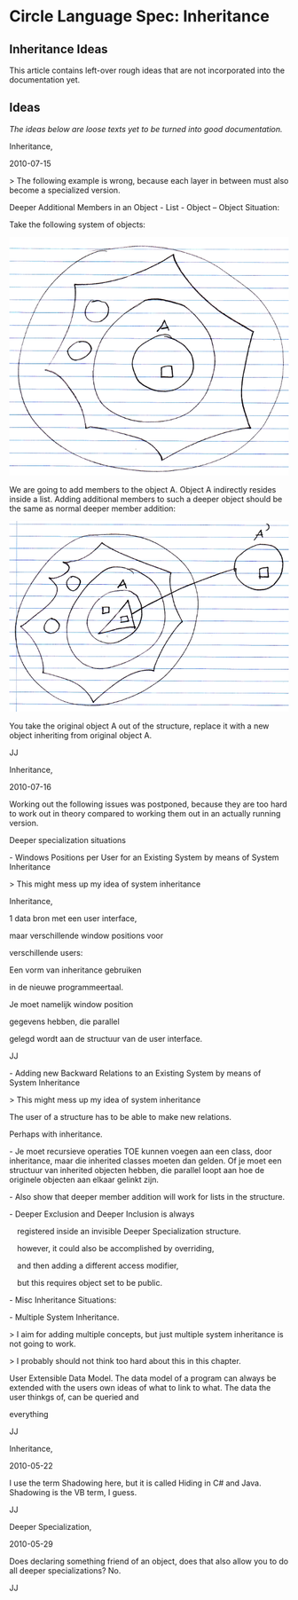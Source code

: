 ﻿Circle Language Spec: Inheritance
=================================

## **Inheritance Ideas**
This article contains left-over rough ideas that are not incorporated into the documentation yet.

## **Ideas**
*The ideas below are loose texts yet to be turned into good documentation.*


Inheritance,

2010-07-15

\> The following example is wrong, because each layer in between must also become a specialized version.

Deeper Additional Members in an Object - List - Object – Object Situation:

Take the following system of objects:

![](images/6.%20Inheritance%20Ideas.001.png)

We are going to add members to the object A. Object A indirectly resides inside a list. Adding additional members to such a deeper object should be the same as normal deeper member addition:

![](images/6.%20Inheritance%20Ideas.002.png)

You take the original object A out of the structure, replace it with a new object inheriting from original object A.

JJ

Inheritance,

2010-07-16

Working out the following issues was postponed, because they are too hard to work out in theory compared to working them out in an actually running version.

Deeper specialization situations

\- Windows Positions per User for an Existing System by means of System Inheritance

\> This might mess up my idea of system inheritance

Inheritance,



1 data bron met een user interface,

maar verschillende window positions voor

verschillende users:

Een vorm van inheritance gebruiken

in de nieuwe programmeertaal.

Je moet namelijk window position

gegevens hebben, die parallel

gelegd wordt aan de structuur van de user interface.



JJ

\- Adding new Backward Relations to an Existing System by means of System Inheritance

\> This might mess up my idea of system inheritance

The user of a structure has to be able to make new relations.

Perhaps with inheritance.

\- Je moet recursieve operaties TOE kunnen voegen aan een class, door inheritance, maar die inherited classes moeten dan gelden. Of je moet een structuur van inherited objecten hebben, die parallel loopt aan hoe de originele objecten aan elkaar gelinkt zijn.

\- Also show that deeper member addition will work for lists in the structure.

\- Deeper Exclusion and Deeper Inclusion is always

`  `registered inside an invisible Deeper Specialization structure.

`  `however, it could also be accomplished by overriding,

`  `and then adding a different access modifier,

`  `but this requires object set to be public.

\- Misc Inheritance Situations:

\- Multiple System Inheritance.

\> I aim for adding multiple concepts, but just multiple system inheritance is not going to work.

\> I probably should not think too hard about this in this chapter.

User Extensible Data Model. The data model of a program can always be extended with the users own ideas of what to link to what. The data the user thinkgs of, can be queried and

everything

JJ

Inheritance,

2010-05-22

I use the term Shadowing here, but it is called Hiding in C# and Java. Shadowing is the VB term, I guess.

JJ


Deeper Specialization,

2010-05-29

Does declaring something friend of an object, does that also allow you to do all deeper specializations? No.

JJ

